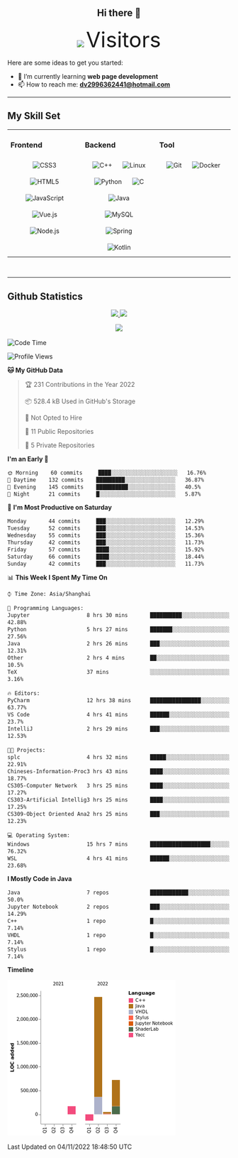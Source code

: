 <div align="center">
	<h2>Hi there 👋</h2>
	<img width=40% src="https://profile-counter.glitch.me/ZephyrusZhang/count.svg"/>
    <font size=9>Visitors</font>
</div>

Here are some ideas to get you started:

- 🌱 I’m currently learning **web page development**
- 📫 How to reach me: **dv2996362441@hotmail.com**

---

## My Skill Set  
<table><tr><td valign="top" width="33%">



### Frontend  
<div align="center">  
<img style="margin: 10px" src="https://profilinator.rishav.dev/skills-assets/css3-original-wordmark.svg" alt="CSS3" height="50" />  
<img style="margin: 10px" src="https://profilinator.rishav.dev/skills-assets/html5-original-wordmark.svg" alt="HTML5" height="50" />  
<img style="margin: 10px" src="https://profilinator.rishav.dev/skills-assets/javascript-original.svg" alt="JavaScript" height="50" />  
<img style="margin: 10px" src="https://profilinator.rishav.dev/skills-assets/vuejs-original-wordmark.svg" alt="Vue.js" height="50" />  
<img style="margin: 10px" src="https://profilinator.rishav.dev/skills-assets/nodejs-original-wordmark.svg" alt="Node.js" height="50" />  
</div>

</td><td valign="top" width="33%">



### Backend  
<div align="center">  
<img style="margin: 10px" src="https://profilinator.rishav.dev/skills-assets/cplusplus-original.svg" alt="C++" height="50" />  
<img style="margin: 10px" src="https://profilinator.rishav.dev/skills-assets/linux-original.svg" alt="Linux" height="50" />  
<img style="margin: 10px" src="https://profilinator.rishav.dev/skills-assets/python-original.svg" alt="Python" height="50" />  
<img style="margin: 10px" src="https://profilinator.rishav.dev/skills-assets/c-original.svg" alt="C" height="50" />  
<img style="margin: 10px" src="https://profilinator.rishav.dev/skills-assets/java-original-wordmark.svg" alt="Java" height="50" />  
<img style="margin: 10px" src="https://profilinator.rishav.dev/skills-assets/mysql-original-wordmark.svg" alt="MySQL" height="50" />  
<img style="margin: 10px" src="https://profilinator.rishav.dev/skills-assets/springio-icon.svg" alt="Spring" height="50" />  
<img style="margin: 10px" src="https://profilinator.rishav.dev/skills-assets/kotlinlang-icon.svg" alt="Kotlin" height="50" />  
</div>

</td><td valign="top" width="33%">



### Tool

<div align="center">  
<img style="margin: 10px" src="https://profilinator.rishav.dev/skills-assets/git-scm-icon.svg" alt="Git" height="50" />  
<img style="margin: 10px" src="https://profilinator.rishav.dev/skills-assets/docker-original-wordmark.svg" alt="Docker" height="50" />  
</div>

</td></tr></table>  

<br/>

---

## Github Statistics

<p align="center">
  <a href="https://github.com/ZephyrusZhang">
  <img width="52.5%" src="https://github-readme-stats.vercel.app/api?username=ZephyrusZhang&show_icons=true&bg_color=0,ea6161,ffc64d,fffc4d,52fa5a&theme=graywhite&hide_border=true" />
    <img width="44.5%" src="https://github-readme-stats.vercel.app/api/top-langs?username=ZephyrusZhang&show_icons=true&locale=en&layout=compact&bg_color=0,52fa5a,4dfcff,c64dff&theme=graywhite" />
  </a>
</p>
<p align="center">
  <a href="https://github.com/ZephyrusZhang">
  <img src="https://activity-graph.herokuapp.com/graph?username=ZephyrusZhang&theme=redical"/>
  </a>
</p>


<!--START_SECTION:waka-->
![Code Time](http://img.shields.io/badge/Code%20Time-262%20hrs%2024%20mins-blue)

![Profile Views](http://img.shields.io/badge/Profile%20Views-5-blue)

**🐱 My GitHub Data** 

> 🏆 231 Contributions in the Year 2022
 > 
> 📦 528.4 kB Used in GitHub's Storage 
 > 
> 🚫 Not Opted to Hire
 > 
> 📜 11 Public Repositories 
 > 
> 🔑 5 Private Repositories  
 > 
**I'm an Early 🐤** 

```text
🌞 Morning    60 commits     ████░░░░░░░░░░░░░░░░░░░░░   16.76% 
🌆 Daytime    132 commits    █████████░░░░░░░░░░░░░░░░   36.87% 
🌃 Evening    145 commits    ██████████░░░░░░░░░░░░░░░   40.5% 
🌙 Night      21 commits     █░░░░░░░░░░░░░░░░░░░░░░░░   5.87%

```
📅 **I'm Most Productive on Saturday** 

```text
Monday       44 commits     ███░░░░░░░░░░░░░░░░░░░░░░   12.29% 
Tuesday      52 commits     ███░░░░░░░░░░░░░░░░░░░░░░   14.53% 
Wednesday    55 commits     ███░░░░░░░░░░░░░░░░░░░░░░   15.36% 
Thursday     42 commits     ███░░░░░░░░░░░░░░░░░░░░░░   11.73% 
Friday       57 commits     ████░░░░░░░░░░░░░░░░░░░░░   15.92% 
Saturday     66 commits     ████░░░░░░░░░░░░░░░░░░░░░   18.44% 
Sunday       42 commits     ███░░░░░░░░░░░░░░░░░░░░░░   11.73%

```


📊 **This Week I Spent My Time On** 

```text
⌚︎ Time Zone: Asia/Shanghai

💬 Programming Languages: 
Jupyter                  8 hrs 30 mins       ██████████░░░░░░░░░░░░░░░   42.88% 
Python                   5 hrs 27 mins       ███████░░░░░░░░░░░░░░░░░░   27.56% 
Java                     2 hrs 26 mins       ███░░░░░░░░░░░░░░░░░░░░░░   12.31% 
Other                    2 hrs 4 mins        ██░░░░░░░░░░░░░░░░░░░░░░░   10.5% 
TeX                      37 mins             ░░░░░░░░░░░░░░░░░░░░░░░░░   3.16%

🔥 Editors: 
PyCharm                  12 hrs 38 mins      ████████████████░░░░░░░░░   63.77% 
VS Code                  4 hrs 41 mins       ██████░░░░░░░░░░░░░░░░░░░   23.7% 
IntelliJ                 2 hrs 29 mins       ███░░░░░░░░░░░░░░░░░░░░░░   12.53%

🐱‍💻 Projects: 
splc                     4 hrs 32 mins       █████░░░░░░░░░░░░░░░░░░░░   22.91% 
Chineses-Information-Proc3 hrs 43 mins       ████░░░░░░░░░░░░░░░░░░░░░   18.77% 
CS305-Computer Network   3 hrs 25 mins       ████░░░░░░░░░░░░░░░░░░░░░   17.27% 
CS303-Artificial Intellig3 hrs 25 mins       ████░░░░░░░░░░░░░░░░░░░░░   17.25% 
CS309-Object Oriented Ana2 hrs 25 mins       ███░░░░░░░░░░░░░░░░░░░░░░   12.23%

💻 Operating System: 
Windows                  15 hrs 7 mins       ███████████████████░░░░░░   76.32% 
WSL                      4 hrs 41 mins       ██████░░░░░░░░░░░░░░░░░░░   23.68%

```

**I Mostly Code in Java** 

```text
Java                     7 repos             ████████████░░░░░░░░░░░░░   50.0% 
Jupyter Notebook         2 repos             ███░░░░░░░░░░░░░░░░░░░░░░   14.29% 
C++                      1 repo              █░░░░░░░░░░░░░░░░░░░░░░░░   7.14% 
VHDL                     1 repo              █░░░░░░░░░░░░░░░░░░░░░░░░   7.14% 
Stylus                   1 repo              █░░░░░░░░░░░░░░░░░░░░░░░░   7.14%

```


**Timeline**

![Chart not found](https://raw.githubusercontent.com/ZephyrusZhang/ZephyrusZhang/main/charts/bar_graph.png) 


 Last Updated on 04/11/2022 18:48:50 UTC
<!--END_SECTION:waka-->
